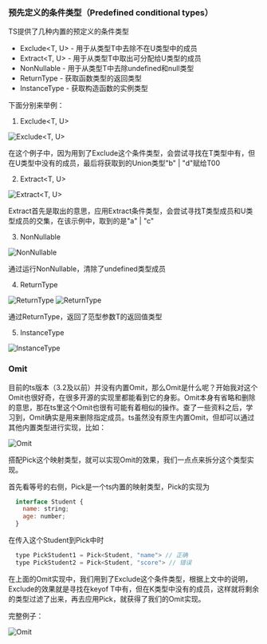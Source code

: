 ### 预先定义的条件类型（Predefined conditional types）

TS提供了几种内置的预定义的条件类型

- Exclude<T, U> - 用于从类型T中去除不在U类型中的成员
- Extract<T, U> - 用于从类型T中取出可分配给U类型的成员
- NonNullable<T> - 用于从类型T中去除undefined和null类型
- ReturnType<T> - 获取函数类型的返回类型
- InstanceType<T> - 获取构造函数的实例类型

下面分别来举例：

1. Exclude<T, U>
  
![Exclude<T, U>](https://pic4.zhimg.com/80/v2-80f73a35ec22a222f93d61025da37ba3_hd.jpg)

在这个例子中，因为用到了Exclude这个条件类型，会尝试寻找在T类型中有，但在U类型中没有的成员，最后将获取到的Union类型"b" | "d"赋给T00

2. Extract<T, U>

![Extract<T, U>](https://pic4.zhimg.com/80/v2-55430b0620faa5b72cbe3b64d5c7c0ff_hd.jpg)

Extract首先是取出的意思，应用Extract条件类型，会尝试寻找T类型成员和U类型成员的交集，在该示例中，取到的是"a" | "c"

3. NonNullable<T>

![NonNullable<T>](https://pic4.zhimg.com/80/v2-a556f2f9a5969316cd60a94e8ecb523b_hd.jpg)

通过运行NonNullable，清除了undefined类型成员

4. ReturnType<T>

![ReturnType<T>](https://pic4.zhimg.com/80/v2-50bfcccfb3acdc2a33f4fd0c9d1026f7_hd.jpg)
![ReturnType<T>](https://pic2.zhimg.com/80/v2-3de33fcf897c4190f3c1d2844d3fdc35_hd.jpg)

通过ReturnType，返回了范型参数T的返回值类型

5. InstanceType<T>

![InstanceType<T>](https://pic4.zhimg.com/80/v2-72b617095f675beaa14d7e72437de7b7_hd.jpg)

### Omit

目前的ts版本（3.2及以前）并没有内置Omit，那么Omit是什么呢？开始我对这个Omit也很好奇，在很多开源的实现里都能看到它的身影。Omit本身有省略和删除的意思，那在ts里这个Omit也很有可能有着相似的操作。查了一些资料之后，学习到，Omit确实是用来删除指定成员。ts虽然没有原生内置Omit，但却可以通过其他内置类型进行实现，比如：

![Omit](https://pic4.zhimg.com/80/v2-5ffcaf1c98840b403ea09d5014675923_hd.jpg)

搭配Pick这个映射类型，就可以实现Omit的效果，我们一点点来拆分这个类型实现。

首先看等号的右侧，Pick是一个ts内置的映射类型，Pick的实现为

```javascript
  interface Student {
    name: string;
    age: number;
  }
```

在传入这个Student到Pick中时

```javascript
  type PickStudent1 = Pick<Student, "name"> // 正确
  type PickStudent2 = Pick<Student, "score"> // 错误
```

在上面的Omit实现中，我们用到了Exclude这个条件类型，根据上文中的说明，Exclude的效果就是寻找在keyof T中有，但在K类型中没有的成员，这样就将剩余的类型过滤了出来，再去应用Pick，就获得了我们的Omit实现。

完整例子：


![Omit](https://pic2.zhimg.com/80/v2-5f7502a89519af11aed0ae8154a5d951_hd.jpg)